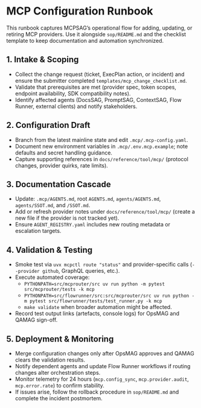 # MCP Configuration Runbook

This runbook captures MCPSAG’s operational flow for adding, updating, or retiring MCP providers. Use it alongside `sop/README.md` and the checklist template to keep documentation and automation synchronized.

## 1. Intake & Scoping
- Collect the change request (ticket, ExecPlan action, or incident) and ensure the submitter completed `templates/mcp_change_checklist.md`.
- Validate that prerequisites are met (provider spec, token scopes, endpoint availability, SDK compatibility notes).
- Identify affected agents (DocsSAG, PromptSAG, ContextSAG, Flow Runner, external clients) and notify stakeholders.

## 2. Configuration Draft
- Branch from the latest mainline state and edit `.mcp/.mcp-config.yaml`.
- Document new environment variables in `.mcp/.env.mcp.example`; note defaults and secret handling guidance.
- Capture supporting references in `docs/reference/tool/mcp/` (protocol changes, provider quirks, rate limits).

## 3. Documentation Cascade
- Update: `.mcp/AGENTS.md`, root `AGENTS.md`, `agents/AGENTS.md`, `agents/SSOT.md`, and `/SSOT.md`.
- Add or refresh provider notes under `docs/reference/tool/mcp/` (create a new file if the provider is not tracked yet).
- Ensure `AGENT_REGISTRY.yaml` includes new routing metadata or escalation targets.

## 4. Validation & Testing
- Smoke test via `uvx mcpctl route "status"` and provider-specific calls (`--provider github`, GraphQL queries, etc.).
- Execute automated coverage:
  - `PYTHONPATH=src/mcprouter/src uv run python -m pytest src/mcprouter/tests -k mcp`
  - `PYTHONPATH=src/flowrunner/src:src/mcprouter/src uv run python -m pytest src/flowrunner/tests/test_runner.py -k mcp`
  - `make validate` when broader automation might be affected.
- Record test output links (artefacts, console logs) for OpsMAG and QAMAG sign-off.

## 5. Deployment & Monitoring
- Merge configuration changes only after OpsMAG approves and QAMAG clears the validation results.
- Notify dependent agents and update Flow Runner workflows if routing changes alter orchestration steps.
- Monitor telemetry for 24 hours (`mcp.config_sync`, `mcp.provider.audit`, `mcp.error.rate`) to confirm stability.
- If issues arise, follow the rollback procedure in `sop/README.md` and complete the incident postmortem.
